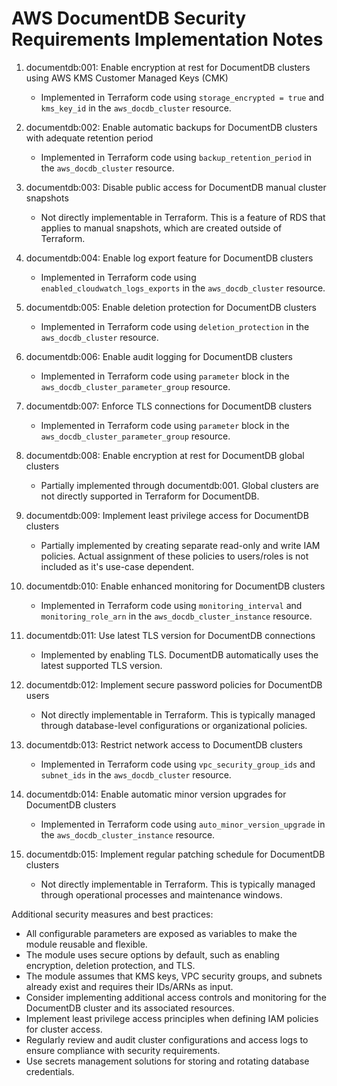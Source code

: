 # AWS DocumentDB Security Requirements Implementation Notes

1. documentdb:001: Enable encryption at rest for DocumentDB clusters using AWS KMS Customer Managed Keys (CMK)
   - Implemented in Terraform code using `storage_encrypted = true` and `kms_key_id` in the `aws_docdb_cluster` resource.

2. documentdb:002: Enable automatic backups for DocumentDB clusters with adequate retention period
   - Implemented in Terraform code using `backup_retention_period` in the `aws_docdb_cluster` resource.

3. documentdb:003: Disable public access for DocumentDB manual cluster snapshots
   - Not directly implementable in Terraform. This is a feature of RDS that applies to manual snapshots, which are created outside of Terraform.

4. documentdb:004: Enable log export feature for DocumentDB clusters
   - Implemented in Terraform code using `enabled_cloudwatch_logs_exports` in the `aws_docdb_cluster` resource.

5. documentdb:005: Enable deletion protection for DocumentDB clusters
   - Implemented in Terraform code using `deletion_protection` in the `aws_docdb_cluster` resource.

6. documentdb:006: Enable audit logging for DocumentDB clusters
   - Implemented in Terraform code using `parameter` block in the `aws_docdb_cluster_parameter_group` resource.

7. documentdb:007: Enforce TLS connections for DocumentDB clusters
   - Implemented in Terraform code using `parameter` block in the `aws_docdb_cluster_parameter_group` resource.

8. documentdb:008: Enable encryption at rest for DocumentDB global clusters
   - Partially implemented through documentdb:001. Global clusters are not directly supported in Terraform for DocumentDB.

9. documentdb:009: Implement least privilege access for DocumentDB clusters
   - Partially implemented by creating separate read-only and write IAM policies. Actual assignment of these policies to users/roles is not included as it's use-case dependent.

10. documentdb:010: Enable enhanced monitoring for DocumentDB clusters
    - Implemented in Terraform code using `monitoring_interval` and `monitoring_role_arn` in the `aws_docdb_cluster_instance` resource.

11. documentdb:011: Use latest TLS version for DocumentDB connections
    - Implemented by enabling TLS. DocumentDB automatically uses the latest supported TLS version.

12. documentdb:012: Implement secure password policies for DocumentDB users
    - Not directly implementable in Terraform. This is typically managed through database-level configurations or organizational policies.

13. documentdb:013: Restrict network access to DocumentDB clusters
    - Implemented in Terraform code using `vpc_security_group_ids` and `subnet_ids` in the `aws_docdb_cluster` resource.

14. documentdb:014: Enable automatic minor version upgrades for DocumentDB clusters
    - Implemented in Terraform code using `auto_minor_version_upgrade` in the `aws_docdb_cluster_instance` resource.

15. documentdb:015: Implement regular patching schedule for DocumentDB clusters
    - Not directly implementable in Terraform. This is typically managed through operational processes and maintenance windows.

Additional security measures and best practices:
- All configurable parameters are exposed as variables to make the module reusable and flexible.
- The module uses secure options by default, such as enabling encryption, deletion protection, and TLS.
- The module assumes that KMS keys, VPC security groups, and subnets already exist and requires their IDs/ARNs as input.
- Consider implementing additional access controls and monitoring for the DocumentDB cluster and its associated resources.
- Implement least privilege access principles when defining IAM policies for cluster access.
- Regularly review and audit cluster configurations and access logs to ensure compliance with security requirements.
- Use secrets management solutions for storing and rotating database credentials.